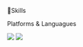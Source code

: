 💪Skills

Platforms & Languagues 

<p>
<img src="https://img.shields.io/badge/C Sharp-239120?style=flat-square&logo=C Sharp&logoColor=white"/>
<img src="https://img.shields.io/badge/JavaScript-F7DF1E?style=flat-square&logo=Javascript&logoColor=white"/>
</p>